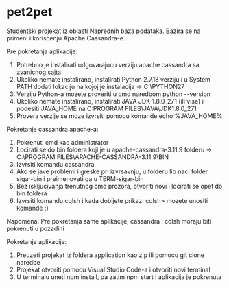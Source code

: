 # pet2pet
Studentski projekat iz oblasti Naprednih baza podataka. Bazira se na primeni i koriscenju Apache Cassandra-e. 

Pre pokretanja aplikacije:
1. Potrebno je instalirati odgovarajucu verziju apache cassandra sa zvanicnog sajta. 
2. Ukoliko nemate instalirano, instalirati Python 2.7.18 verziju i u System PATH dodati lokaciju na kojoj je instalacija -> C:\PYTHON27
3. Verziju Python-a mozete proveriti u cmd naredbom python --version 
4. Ukoliko nemate instalirano, instalirati JAVA JDK 1.8.0_271 (ili vise) i podesiti JAVA_HOME na C:PROGRAM FILES\JAVA\JDK1.8.0_271
5. Provera verzije se moze izvrsiti pomocu komande echo %JAVA_HOME%

Pokretanje cassandra apache-a:
1. Pokrenuti cmd kao administrator
2. Locirati se do bin foldera koji je u apache-cassandra-3.11.9 folderu -> C:\PROGRAM FILES\APACHE-CASSANDRA-3.11.9\BIN
3. Izvrsiti komandu cassandra
4. Ako se jave problemi i greske pri izvrsavnju, u folderu lib naci folder sigar-bin i preimenovati ga u TERM-sigar-bin 
5. Bez iskljucivanja trenutnog cmd prozora, otvoriti novi i locirati se opet do bin foldera
6. Izvrsiti komandu cqlsh i kada dobijete prikaz: cqlsh>     mozete unositi komande :)

Napomena: Pre pokretanja same aplikacije, cassandra i cqlsh moraju biti pokrenuti u pozadini

Pokretanje aplikacije:
1. Preuzeti projekat iz foldera application kao zip ili pomocu git clone naredbe
2. Projekat otvoriti pomocu Visual Studio Code-a i otvoriti novi terminal
3. U terminalu uneti npm install, pa zatim npm start i aplikacija je pokrenuta
